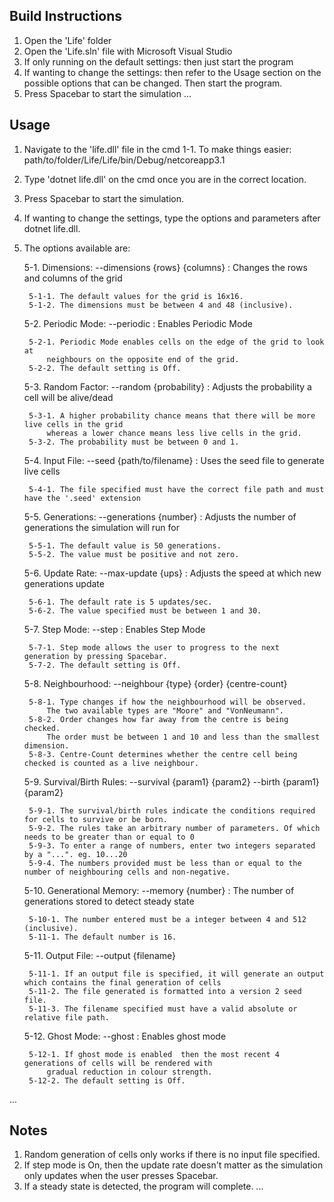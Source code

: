## Build Instructions
1. Open the 'Life' folder
2. Open the 'Life.sln' file with Microsoft Visual Studio
3. If only running on the default settings: then just start the program
4. If wanting to change the settings: then refer to the Usage section on the possible
	options that can be changed. Then start the program.
5. Press Spacebar to start the simulation
...

## Usage 
1. Navigate to the 'life.dll' file in the cmd
	1-1. To make things easier: path/to/folder/Life/Life/bin/Debug/netcoreapp3.1
2. Type 'dotnet life.dll' on the cmd once you are in the correct location.
3. Press Spacebar to start the simulation.
4. If wanting to change the settings, type the options and parameters after dotnet life.dll.
5. The options available are:
	
	5-1. Dimensions: --dimensions {rows} {columns} : Changes the rows and columns of the grid
	
		5-1-1. The default values for the grid is 16x16.
		5-1-2. The dimensions must be between 4 and 48 (inclusive).
	
	5-2. Periodic Mode: --periodic : Enables Periodic Mode
	
		5-2-1. Periodic Mode enables cells on the edge of the grid to look at
			neighbours on the opposite end of the grid.
		5-2-2. The default setting is Off.
	
	5-3. Random Factor: --random {probability} : Adjusts the probability a cell will be alive/dead
	
		5-3-1. A higher probability chance means that there will be more live cells in the grid
			whereas a lower chance means less live cells in the grid. 
		5-3-2. The probability must be between 0 and 1.
	
	5-4. Input File: --seed {path/to/filename} : Uses the seed file to generate live cells
	
		5-4-1. The file specified must have the correct file path and must have the '.seed' extension
	
	5-5. Generations: --generations {number} : Adjusts the number of generations the simulation will run for
	
		5-5-1. The default value is 50 generations.
		5-5-2. The value must be positive and not zero.
	
	5-6. Update Rate: --max-update {ups} : Adjusts the speed at which new generations update
	
		5-6-1. The default rate is 5 updates/sec.
		5-6-2. The value specified must be between 1 and 30.
	
	5-7. Step Mode: --step : Enables Step Mode
	
		5-7-1. Step mode allows the user to progress to the next generation by pressing Spacebar.
		5-7-2. The default setting is Off.
	
	5-8. Neighbourhood: --neighbour {type} {order} {centre-count}
	
		5-8-1. Type changes if how the neighbourhood will be observed.
			The two available types are "Moore" and "VonNeumann".
		5-8-2. Order changes how far away from the centre is being checked.
			The order must be between 1 and 10 and less than the smallest dimension.
		5-8-3. Centre-Count determines whether the centre cell being checked is counted as a live neighbour.
	
	5-9. Survival/Birth Rules: --survival {param1} {param2} --birth {param1} {param2}
	
		5-9-1. The survival/birth rules indicate the conditions required for cells to survive or be born.
		5-9-2. The rules take an arbitrary number of parameters. Of which needs to be greater than or equal to 0
		5-9-3. To enter a range of numbers, enter two integers separated by a "...". eg. 10...20
		5-9-4. The numbers provided must be less than or equal to the number of neighbouring cells and non-negative.
	
	5-10. Generational Memory: --memory {number} : The number of generations stored to detect steady state
	
		5-10-1. The number entered must be a integer between 4 and 512 (inclusive).
		5-11-1. The default number is 16.
	
	5-11. Output File: --output {filename}
	
		5-11-1. If an output file is specified, it will generate an output which contains the final generation of cells
		5-11-2. The file generated is formatted into a version 2 seed file.
		5-11-3. The filename specified must have a valid absolute or relative file path.
	
	5-12. Ghost Mode: --ghost : Enables ghost mode
	
		5-12-1. If ghost mode is enabled  then the most recent 4 generations of cells will be rendered with
			gradual reduction in colour strength.
		5-12-2. The default setting is Off.
...

## Notes 
1. Random generation of cells only works if there is no input file specified.
2. If step mode is On, then the update rate doesn't matter as the simulation only updates when the user presses Spacebar.
3. If a steady state is detected, the program will complete.
...
